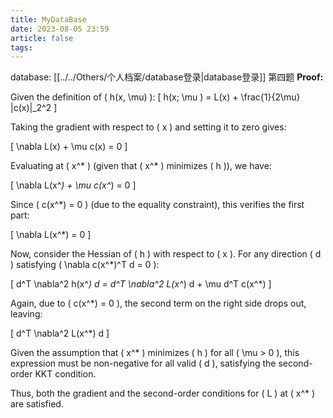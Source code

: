 ```yaml
---
title: MyDataBase
date: 2023-08-05 23:59
article: false
tags: 
---
```


database: [[../../Others/个人档案/database登录|database登录]]
第四题
**Proof:**

Given the definition of \( h(x, \mu) \):
\[ h(x; \mu ) = L(x) + \frac{1}{2\mu} \|c(x)\|_2^2 \]

Taking the gradient with respect to \( x \) and setting it to zero gives:

\[ \nabla L(x) + \mu c(x) = 0 \]

Evaluating at \( x^* \) (given that \( x^* \) minimizes \( h \)), we have:

\[ \nabla L(x^*) + \mu c(x^*) = 0 \]

Since \( c(x^*) = 0 \) (due to the equality constraint), this verifies the first part:

\[ \nabla L(x^*) = 0 \]

Now, consider the Hessian of \( h \) with respect to \( x \). For any direction \( d \) satisfying \( \nabla c(x^*)^T d = 0 \):

\[ d^T \nabla^2 h(x^*) d = d^T \nabla^2 L(x^*) d + \mu d^T c(x^*) \]

Again, due to \( c(x^*) = 0 \), the second term on the right side drops out, leaving:

\[ d^T \nabla^2 L(x^*) d \]

Given the assumption that \( x^* \) minimizes \( h \) for all \( \mu > 0 \), this expression must be non-negative for all valid \( d \), satisfying the second-order KKT condition.

Thus, both the gradient and the second-order conditions for \( L \) at \( x^* \) are satisfied.